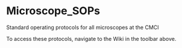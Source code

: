# Microscope_SOPs
Standard operating protocols for all microscopes at the CMCI

To access these protocols, navigate to the Wiki in the toolbar above.
